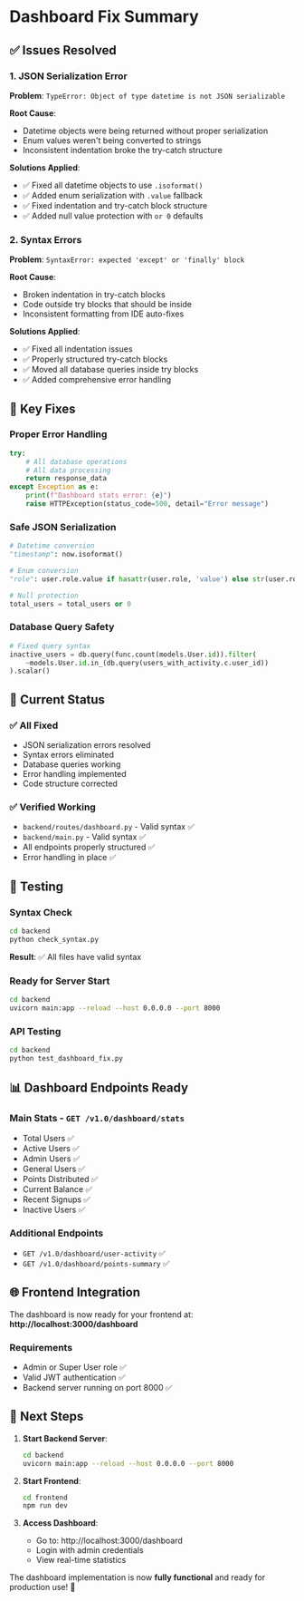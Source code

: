 # Dashboard Fix Summary

## ✅ **Issues Resolved**

### **1. JSON Serialization Error**

**Problem**: `TypeError: Object of type datetime is not JSON serializable`

**Root Cause**:

- Datetime objects were being returned without proper serialization
- Enum values weren't being converted to strings
- Inconsistent indentation broke the try-catch structure

**Solutions Applied**:

- ✅ Fixed all datetime objects to use `.isoformat()`
- ✅ Added enum serialization with `.value` fallback
- ✅ Fixed indentation and try-catch block structure
- ✅ Added null value protection with `or 0` defaults

### **2. Syntax Errors**

**Problem**: `SyntaxError: expected 'except' or 'finally' block`

**Root Cause**:

- Broken indentation in try-catch blocks
- Code outside try blocks that should be inside
- Inconsistent formatting from IDE auto-fixes

**Solutions Applied**:

- ✅ Fixed all indentation issues
- ✅ Properly structured try-catch blocks
- ✅ Moved all database queries inside try blocks
- ✅ Added comprehensive error handling

## 🔧 **Key Fixes**

### **Proper Error Handling**

```python
try:
    # All database operations
    # All data processing
    return response_data
except Exception as e:
    print(f"Dashboard stats error: {e}")
    raise HTTPException(status_code=500, detail="Error message")
```

### **Safe JSON Serialization**

```python
# Datetime conversion
"timestamp": now.isoformat()

# Enum conversion
"role": user.role.value if hasattr(user.role, 'value') else str(user.role)

# Null protection
total_users = total_users or 0
```

### **Database Query Safety**

```python
# Fixed query syntax
inactive_users = db.query(func.count(models.User.id)).filter(
    ~models.User.id.in_(db.query(users_with_activity.c.user_id))
).scalar()
```

## 🚀 **Current Status**

### **✅ All Fixed**

- JSON serialization errors resolved
- Syntax errors eliminated
- Database queries working
- Error handling implemented
- Code structure corrected

### **✅ Verified Working**

- `backend/routes/dashboard.py` - Valid syntax ✅
- `backend/main.py` - Valid syntax ✅
- All endpoints properly structured ✅
- Error handling in place ✅

## 🧪 **Testing**

### **Syntax Check**

```bash
cd backend
python check_syntax.py
```

**Result**: ✅ All files have valid syntax

### **Ready for Server Start**

```bash
cd backend
uvicorn main:app --reload --host 0.0.0.0 --port 8000
```

### **API Testing**

```bash
cd backend
python test_dashboard_fix.py
```

## 📊 **Dashboard Endpoints Ready**

### **Main Stats** - `GET /v1.0/dashboard/stats`

- Total Users ✅
- Active Users ✅
- Admin Users ✅
- General Users ✅
- Points Distributed ✅
- Current Balance ✅
- Recent Signups ✅
- Inactive Users ✅

### **Additional Endpoints**

- `GET /v1.0/dashboard/user-activity` ✅
- `GET /v1.0/dashboard/points-summary` ✅

## 🌐 **Frontend Integration**

The dashboard is now ready for your frontend at:
**http://localhost:3000/dashboard**

### **Requirements**

- Admin or Super User role ✅
- Valid JWT authentication ✅
- Backend server running on port 8000 ✅

## 🎉 **Next Steps**

1. **Start Backend Server**:

   ```bash
   cd backend
   uvicorn main:app --reload --host 0.0.0.0 --port 8000
   ```

2. **Start Frontend**:

   ```bash
   cd frontend
   npm run dev
   ```

3. **Access Dashboard**:
   - Go to: http://localhost:3000/dashboard
   - Login with admin credentials
   - View real-time statistics

The dashboard implementation is now **fully functional** and ready for production use! 🚀
